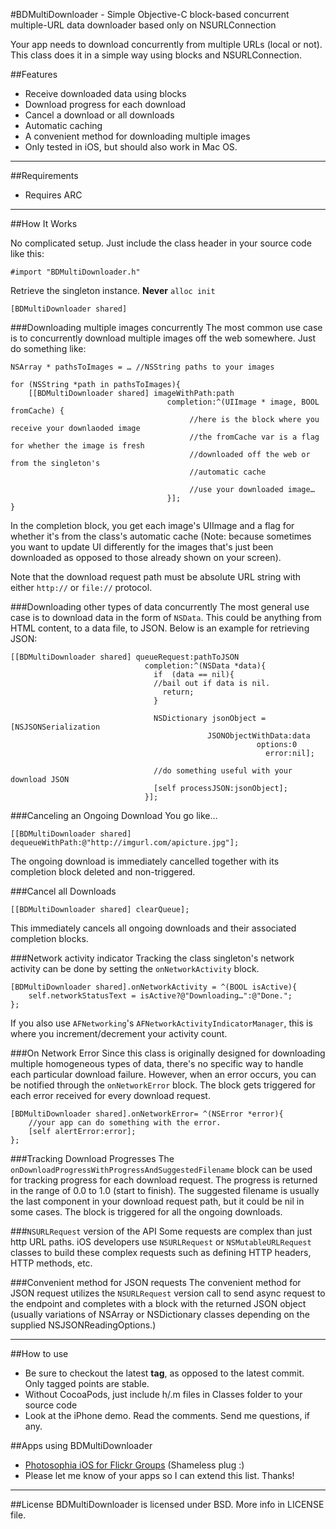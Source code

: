 #BDMultiDownloader - Simple Objective-C block-based concurrent multiple-URL data downloader based only on NSURLConnection

Your app needs to download concurrently from multiple URLs (local or not). This class does it in a simple way using blocks and NSURLConnection.

##Features
- Receive downloaded data using blocks
- Download progress for each download
- Cancel a download or all downloads
- Automatic caching
- A convenient method for downloading multiple images 
- Only tested in iOS, but should also work in Mac OS. 

---

##Requirements
- Requires ARC

---

##How It Works

No complicated setup. Just include the class header in your source code like this:

	#import "BDMultiDownloader.h"
	
Retrieve the singleton instance. __Never__ `alloc init`

	[BDMultiDownloader shared]


###Downloading multiple images concurrently	
The most common use case is to concurrently download multiple images off the web somewhere. Just do something like:

	NSArray * pathsToImages = … //NSString paths to your images
	
	for	(NSString *path in pathsToImages){
		[[BDMultiDownloader shared] imageWithPath:path
	                                   completion:^(UIImage * image, BOOL fromCache) {
											//here is the block where you receive your downlaoded image
											//the fromCache var is a flag for whether the image is fresh
											//downloaded off the web or from the singleton's 
											//automatic cache
											
											//use your downloaded image…
	                                   }];
    }

In the completion block, you get each image's UIImage and a flag for whether it's from the class's automatic cache (Note: because sometimes you want to update UI differently for the images that's just been downloaded as opposed to those already shown on your screen).

Note that the download request path must be absolute URL string with either `http://` or `file://` protocol.

###Downloading other types of data concurrently
The most general use case is to download data in the form of `NSData`. This could be anything from HTML content, to a data file, to JSON. Below is an example for retrieving JSON:

	[[BDMultiDownloader shared] queueRequest:pathToJSON
								  completion:^(NSData *data){
								  	if	(data == nil){
								  	//bail out if data is nil.
								  	  return;
								  	}
								  	
								  	NSDictionary jsonObject = [NSJSONSerialization 
								  				JSONObjectWithData:data
                                            	           options:0
                                              	             error:nil];
                                              	             
                                    //do something useful with your download JSON          	             
                                    [self processJSON:jsonObject];
								  }];	
								  
###Canceling an Ongoing Download
You go like…
	
	[[BDMultiDownloader shared] dequeueWithPath:@"http://imgurl.com/apicture.jpg"];

The ongoing download is immediately cancelled together with its completion block deleted and non-triggered.

###Cancel all Downloads

	[[BDMultiDownloader shared] clearQueue];
	
This immediately cancels all ongoing downloads and their associated completion blocks.								  

###Network activity indicator
Tracking the class singleton's network activity can be done by setting the `onNetworkActivity` block.

	[BDMultiDownloader shared].onNetworkActivity = ^(BOOL isActive){
		self.networkStatusText = isActive?@"Downloading…":@"Done.";
	};

If you also use `AFNetworking`'s `AFNetworkActivityIndicatorManager`, this is where you increment/decrement your activity count.

###On Network Error
Since this class is originally designed for downloading multiple homogeneous types of data, there's no specific way to handle each particular download failure. However, when an error occurs, you can be notified through the `onNetworkError` block. The block gets triggered for each error received for every download request.

	[BDMultiDownloader shared].onNetworkError= ^(NSError *error){
		//your app can do something with the error.
		[self alertError:error];
	};

###Tracking Download Progresses
The `onDownloadProgressWithProgressAndSuggestedFilename` block can be used for tracking progress for each download request. The progress is returned in the range of 0.0 to 1.0 (start to finish). The suggested filename is usually the last component in your download request path, but it could be nil in some cases. The block is triggered for all the ongoing downloads. 

	
###`NSURLRequest` version of the API
Some requests are complex than just http URL paths. iOS developers use `NSURLRequest` or `NSMutableURLRequest` classes to build these complex requests such as defining HTTP headers, HTTP methods, etc.

###Convenient method for JSON requests
The convenient method for JSON request utilizes the `NSURLRequest` version call to send async request to the endpoint and completes with a block with the returned JSON object (usually variations of NSArray or NSDictionary classes depending on the supplied NSJSONReadingOptions.)


---

##How to use
- Be sure to checkout the latest __tag__, as opposed to the latest commit. Only tagged points are stable.
- Without CocoaPods, just include h/.m files in Classes folder to your source code
- Look at the iPhone demo. Read the comments. Send me questions, if any.
 
##Apps using BDMultiDownloader

- [Photosophia iOS for Flickr Groups](http://www.google.com/url?sa=t&rct=j&q=photosophia%20app&source=web&cd=4&cad=rja&ved=0CDYQFjAD&url=http%3A%2F%2Fitunes.apple.com%2Fus%2Fapp%2Fphotosophia-for-flickr-groups%2Fid530161971%3Fmt%3D8&ei=2DA8UPDzEcLsrAed3YGwAQ&usg=AFQjCNEqFsfzipOIXDlFn1gzTmcioNsV2A&sig2=4J9p4wXIWYC-rGLzF5LXbg) (Shameless plug :)
- Please let me know of your apps so I can extend this list. Thanks!
 
---

##License
BDMultiDownloader is licensed under BSD. More info in LICENSE file.